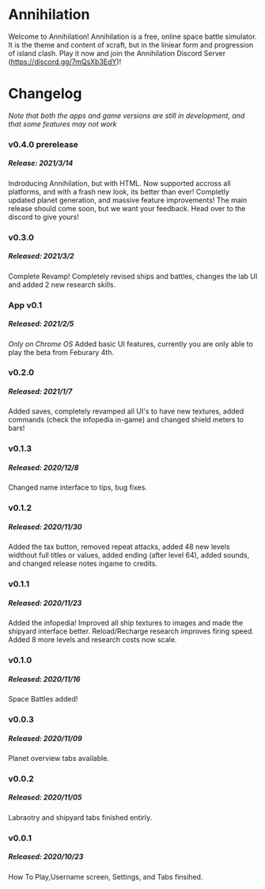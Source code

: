 # Annihilation

 Welcome to Annihilation! Annihilation is a free, online space battle simulator. It is the theme and content of xcraft, but in the liniear form and progression of island clash. Play it now and join the Annihilation Discord Server (https://discord.gg/7mQsXb3EdY)!
 
# Changelog

*Note that both the apps and game versions are still in development, and that some features may not work*

### v0.4.0 prerelease
##### Release: 2021/3/14

Indroducing Annihilation, but with HTML. Now supported accross all platforms, and with a frash new look, its better than ever! Completly updated planet generation, and massive feature improvements! The main release should come soon, but we want your feedback. Head over to the discord to give yours!

### v0.3.0
##### Released: 2021/3/2

Complete Revamp! Completely revised ships and battles, changes the lab UI and added 2 new research skills.

### App v0.1
##### Released: 2021/2/5

*Only on Chrome OS*
Added basic UI features, currently you are only able to play the beta from Feburary 4th.

### v0.2.0
##### Released: 2021/1/7

 Added saves, completely revamped all UI's to have new textures, added commands (check the infopedia in-game) and changed shield meters to bars! 

### v0.1.3
##### Released: 2020/12/8

Changed name interface to tips, bug fixes.

### v0.1.2	
##### Released: 2020/11/30

Added the tax button, removed repeat attacks, added 48 new levels widthout full titles or values, added ending (after level 64), added sounds, and changed release notes ingame to credits. 

### v0.1.1	
##### Released: 2020/11/23

Added the infopedia! Improved all ship textures to images and made the shipyard interface better. Reload/Recharge research improves firing speed. Added 8 more levels and research costs now scale.

### v0.1.0	
##### Released: 2020/11/16	

Space Battles added!

### v0.0.3	
##### Released: 2020/11/09

Planet overview tabs available.

### v0.0.2	
##### Released: 2020/11/05

Labraotry and shipyard tabs finished entirly.

### v0.0.1
##### Released: 2020/10/23	

How To Play,Username screen, Settings, and Tabs finsihed.
